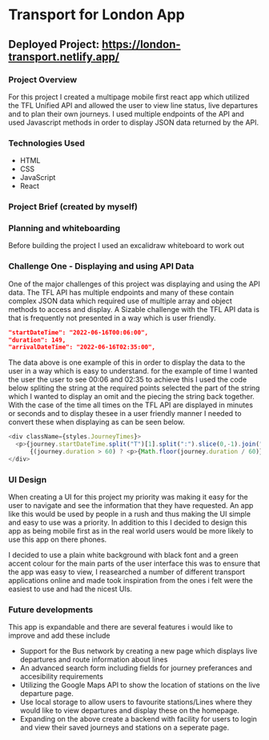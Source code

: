 # Transport for London App
## Deployed Project: https://london-transport.netlify.app/

### Project Overview 

For this project I created a multipage mobile first react app which utilized the TFL Unified API and allowed the user to view line status, live departures and to plan their own journeys. I used multiple endpoints of the API and used Javascript methods in order to display JSON data returned by the API.

### Technologies Used 

* HTML
* CSS
* JavaScript
* React

### Project Brief (created by myself)


### Planning and whiteboarding 

Before building the project I used an excalidraw whiteboard to work out 

### Challenge One - Displaying and using API Data 
One of the major challenges of this project was displaying and using the API data. The TFL API has multiple endpoints and many of these contain complex JSON data which required use of multiple array and object methods to access and display. A Sizable challenge with the TFL API data is that is frequently not presented in a way which is user friendly. 
``` json 
"startDateTime": "2022-06-16T00:06:00",
"duration": 149,
"arrivalDateTime": "2022-06-16T02:35:00",
```
The data above is one example of this in order to display the data to the user in a way which is easy to understand. for the example of time I wanted the user the user to see 00:06 and 02:35 to achieve this I used the code below spliting the string at the required points selected the part of the string which I wanted to display an omit and the piecing the string back together. With the case of the time all times on the TFL API are displayed in minutes or seconds and to display thesee in a user friendly manner I needed to convert these when displaying as can be seen below. 
``` js 
<div className={styles.JourneyTimes}>
  <p>{journey.startDateTime.split("T")[1].split(":").slice(0,-1).join(":")} - {journey.arrivalDateTime.split("T")[1].split(":").slice(0,-1).join(":")}</p>
      {(journey.duration > 60) ? <p>{Math.floor(journey.duration / 60)} hr {journey.duration / 60} mins</p> : <p> {journey.duration} min </p>}
</div>

```

### UI Design 

When creating a UI for this project my priority was making it easy for the user to navigate and see the information that they have requested. An app like this would be used by people in a rush and thus making the UI simple and easy to use was a priority. In addition to this I decided to design this app as being mobile first as in the real world users would be more likely to use this app on there phones. 

I decided to use a plain white background with black font and a green accent colour for the main parts of the user interface this was to ensure that the app was easy to view, I reasearched a number of different transport applications online and made took inspiration from the ones i felt were the easiest to use and had the nicest UIs. 

### Future developments

This app is expandable and there are several features i would like to improve and add these include 

* Support for the Bus network by creating a new page which displays live departures and route information about lines 
* An advanced search form including fields for journey preferances and accesibility requirements 
* Utilizing the Google Maps API to show the location of stations on the live departure page. 
* Use local storage to allow users to favourite stations/Lines where they would like to view departures and display these on the homepage. 
* Expanding on the above create a backend with facility for users to login and view their saved journeys and stations on a seperate page. 
